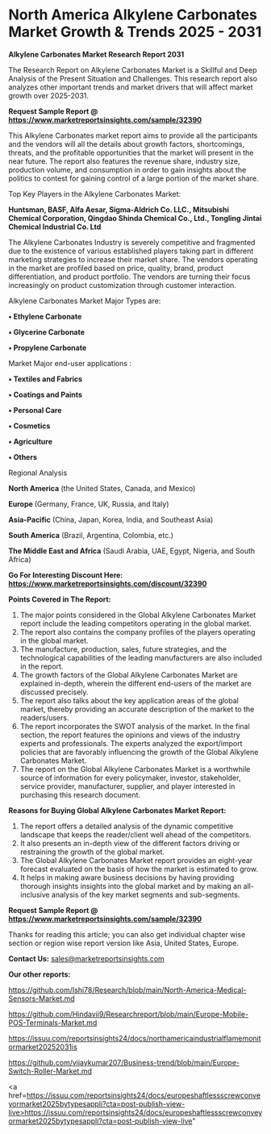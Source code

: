 # North America Alkylene Carbonates Market Growth & Trends 2025 - 2031

<strong>Alkylene Carbonates Market Research Report 2031</strong>

The Research Report on Alkylene Carbonates Market is a Skillful and Deep Analysis of the Present Situation and Challenges. This research report also analyzes other important trends and market drivers that will affect market growth over 2025-2031.

<strong>Request Sample Report @ <a href=https://www.marketreportsinsights.com/sample/32390>https://www.marketreportsinsights.com/sample/32390</a></strong>

This Alkylene Carbonates market report aims to provide all the participants and the vendors will all the details about growth factors, shortcomings, threats, and the profitable opportunities that the market will present in the near future. The report also features the revenue share, industry size, production volume, and consumption in order to gain insights about the politics to contest for gaining control of a large portion of the market share.

Top Key Players in the Alkylene Carbonates Market:

<strong>Huntsman, BASF, Alfa Aesar, Sigma-Aldrich Co. LLC., Mitsubishi Chemical Corporation, Qingdao Shinda Chemical Co., Ltd., Tongling Jintai Chemical Industrial Co. Ltd</strong>

The Alkylene Carbonates Industry is severely competitive and fragmented due to the existence of various established players taking part in different marketing strategies to increase their market share. The vendors operating in the market are profiled based on price, quality, brand, product differentiation, and product portfolio. The vendors are turning their focus increasingly on product customization through customer interaction.

Alkylene Carbonates Market Major Types are:

<strong>•  Ethylene Carbonate

•  Glycerine Carbonate

•  Propylene Carbonate</strong>

Market Major end-user applications :

<strong>•  Textiles and Fabrics

•  Coatings and Paints

•  Personal Care

•  Cosmetics

•  Agriculture

•  Others</strong>

Regional Analysis

</u><strong><b>North America</b></strong> (the United States, Canada, and Mexico)

<strong><b>Europe </b></strong>(Germany, France, UK, Russia, and Italy)

<strong><b>Asia-Pacific</b></strong> (China, Japan, Korea, India, and Southeast Asia)

<strong><b>South America</b></strong> (Brazil, Argentina, Colombia, etc.)

<strong><b>The Middle East and Africa</b></strong> (Saudi Arabia, UAE, Egypt, Nigeria, and South Africa)

<strong>Go For Interesting Discount Here: <a href=https://www.marketreportsinsights.com/discount/32390>https://www.marketreportsinsights.com/discount/32390</a></strong>

<strong>Points Covered in The Report:</strong>
<ol>
  <li>The major points considered in the Global Alkylene Carbonates Market report include the leading competitors operating in the global market.</li>
  <li>The report also contains the company profiles of the players operating in the global market.</li>
  <li>The manufacture, production, sales, future strategies, and the technological capabilities of the leading manufacturers are also included in the report.</li>
  <li>The growth factors of the Global Alkylene Carbonates Market are explained in-depth, wherein the different end-users of the market are discussed precisely.</li>
  <li>The report also talks about the key application areas of the global market, thereby providing an accurate description of the market to the readers/users.</li>
  <li>The report incorporates the SWOT analysis of the market. In the final section, the report features the opinions and views of the industry experts and professionals. The experts analyzed the export/import policies that are favorably influencing the growth of the Global Alkylene Carbonates Market.</li>
  <li>The report on the Global Alkylene Carbonates Market is a worthwhile source of information for every policymaker, investor, stakeholder, service provider, manufacturer, supplier, and player interested in purchasing this research document.</li>
</ol>
<strong>Reasons for Buying Global Alkylene Carbonates Market Report:</strong>

<ol>
  <li>The report offers a detailed analysis of the dynamic competitive landscape that keeps the reader/client well ahead of the competitors.</li>
  <li>It also presents an in-depth view of the different factors driving or restraining the growth of the global market.</li>
  <li>The Global Alkylene Carbonates Market report provides an eight-year forecast evaluated on the basis of how the market is estimated to grow.</li>
  <li>It helps in making aware business decisions by having providing thorough insights insights into the global market and by making an all-inclusive analysis of the key market segments and sub-segments.</li>
</ol>
<strong>Request Sample Report @ <a href=https://www.marketreportsinsights.com/sample/32390>https://www.marketreportsinsights.com/sample/32390</a></strong>


Thanks for reading this article; you can also get individual chapter wise section or region wise report version like Asia, United States, Europe.

<strong>Contact Us:</strong>
sales@marketreportsinsights.com

<strong>Our other reports:</strong>

<a href=https://github.com/Ishi78/Research/blob/main/North-America-Medical-Sensors-Market.md>https://github.com/Ishi78/Research/blob/main/North-America-Medical-Sensors-Market.md</a>

<a href=https://github.com/Hindavii9/Researchreport/blob/main/Europe-Mobile-POS-Terminals-Market.md>https://github.com/Hindavii9/Researchreport/blob/main/Europe-Mobile-POS-Terminals-Market.md</a>

<a href=https://issuu.com/reportsinsights24/docs/northamericaindustrialflamemonitormarket20252031is>https://issuu.com/reportsinsights24/docs/northamericaindustrialflamemonitormarket20252031is</a>

<a href=https://github.com/vijaykumar207/Business-trend/blob/main/Europe-Switch-Roller-Market.md>https://github.com/vijaykumar207/Business-trend/blob/main/Europe-Switch-Roller-Market.md</a>

<a href=https://issuu.com/reportsinsights24/docs/europeshaftlessscrewconveyormarket2025bytypesappli?cta=post-publish-view-live>https://issuu.com/reportsinsights24/docs/europeshaftlessscrewconveyormarket2025bytypesappli?cta=post-publish-view-live</a>"
